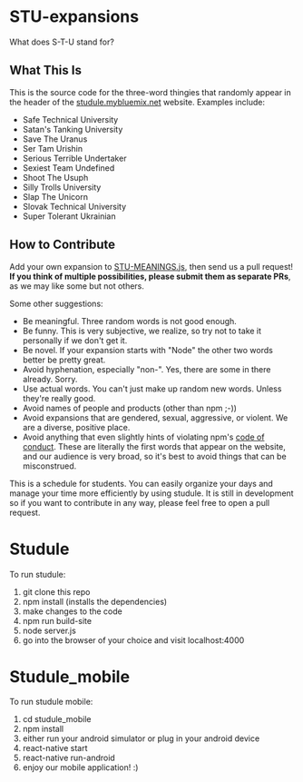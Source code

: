 # STU-expansions

What does S-T-U stand for?

## What This Is

This is the source code for the three-word thingies that randomly appear in the header of the [studule.mybluemix.net](https://studule.mybluemix.net) website. Examples include:

- Safe Technical University
- Satan's Tanking University
- Save The Uranus
- Ser Tam Urishin
- Serious Terrible Undertaker
- Sexiest Team Undefined
- Shoot The Usuph
- Silly Trolls University
- Slap The Unicorn
- Slovak Technical University
- Super Tolerant Ukrainian

## How to Contribute

Add your own expansion to [STU-MEANINGS.js](STU-MEANINGS.js), then send us a pull request! **If you think of multiple possibilities, please submit them as separate PRs**, as we may like some but not others.

Some other suggestions:

* Be meaningful. Three random words is not good enough.
* Be funny. This is very subjective, we realize, so try not to take it personally if we don't get it.
* Be novel. If your expansion starts with "Node" the other two words better be pretty great.
* Avoid hyphenation, especially "non-". Yes, there are some in there already. Sorry.
* Use actual words. You can't just make up random new words. Unless they're really good.
* Avoid names of people and products (other than npm ;-))
* Avoid expansions that are gendered, sexual, aggressive, or violent. We are a diverse, positive place.
* Avoid anything that even slightly hints of violating npm's [code of conduct](https://www.npmjs.com/policies/conduct/). These are literally the first words that appear on the website, and our audience is very broad, so it's best to avoid things that can be misconstrued.

This is a schedule for students. You can easily organize your days and manage your time more efficiently by using studule. It is still in development so if you want to contribute in any way, please feel free to open a pull request.
# Studule
To run studule:
1. git clone this repo
2. npm install (installs the dependencies)
3. make changes to the code
4. npm run build-site
5. node server.js
6. go into the browser of your choice and visit localhost:4000
# Studule_mobile
To run studule mobile:
1. cd studule_mobile
2. npm install
3. either run your android simulator or plug in your android device
4. react-native start
5. react-native run-android
6. enjoy our mobile application! :)
